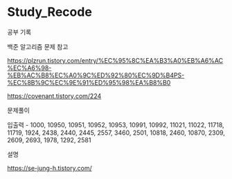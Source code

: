 # Study_Recode
공부 기록

백준 알고리즘 문제 참고

https://plzrun.tistory.com/entry/%EC%95%8C%EA%B3%A0%EB%A6%AC%EC%A6%98-%EB%AC%B8%EC%A0%9C%ED%92%80%EC%9D%B4PS-%EC%8B%9C%EC%9E%91%ED%95%98%EA%B8%B0

https://covenant.tistory.com/224



문제풀이

입출력 - 1000, 10950, 10951, 10952, 10953, 10991, 10992, 11021, 11022, 11718, 11719, 1924, 2438, 2440, 2445, 2557, 3460, 2501, 10818, 2460, 10870, 2309, 2609, 2693, 1978, 1292, 2581


설명

https://se-jung-h.tistory.com/
